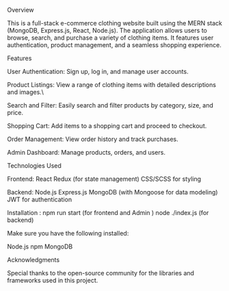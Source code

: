 Overview


This is a full-stack e-commerce clothing website built using the MERN stack (MongoDB, Express.js, React, Node.js). The application allows users to browse, search, and purchase a variety of clothing items. It features user authentication, product management, and a seamless shopping experience.

Features

User Authentication: Sign up, log in, and manage user accounts.


Product Listings: View a range of clothing items with detailed descriptions and images.\


Search and Filter: Easily search and filter products by category, size, and price.



Shopping Cart: Add items to a shopping cart and proceed to checkout.


Order Management: View order history and track purchases.


Admin Dashboard: Manage products, orders, and users.


Technologies Used


Frontend:
React
Redux (for state management)
CSS/SCSS for styling


Backend:
Node.js
Express.js
MongoDB (with Mongoose for data modeling)
JWT for authentication

Installation : npm run start (for frontend and Admin ) node ./index.js (for backend)



Make sure you have the following installed:

Node.js
npm
MongoDB


Acknowledgments

Special thanks to the open-source community for the libraries and frameworks used in this project.
